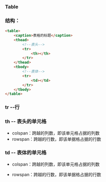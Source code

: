 ### Table

### 结构：

```markdown
<table>
    <caption>表格的标题</caption>
    <thead>
        <!--表头-->
        <tr>
            <th></th>
        </tr>
    </thead>
    <tbody>
        <!--表体-->
        <tr>
            <td></td>
        </tr>
    </tbody>
</table>
```

### 

### tr --行

### th -- 表头的单元格

* colspan：跨越的列数，即该单元格占据的列数
* rowspan：跨越的行数，即该单据格占据的行数

### td -- 表体的单元格

* colspan：跨越的列数，即该单元格占据的列数

* rowspan：跨越的行数，即该单据格占据的行数



